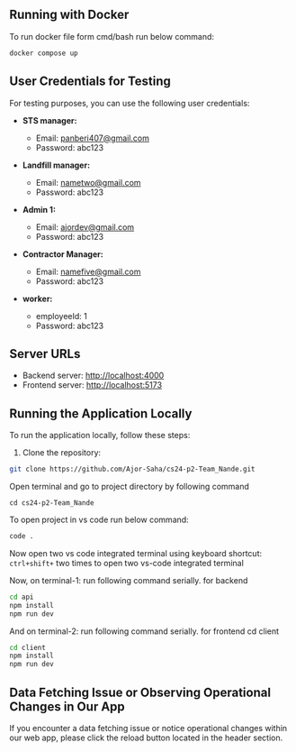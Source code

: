 ## Running with Docker

To run docker file form cmd/bash run below command:

```bash
docker compose up
```

## User Credentials for Testing

For testing purposes, you can use the following user credentials:

- **STS manager:**
  - Email: panberi407@gmail.com
  - Password: abc123

- **Landfill manager:**
  - Email: nametwo@gmail.com
  - Password: abc123

- **Admin 1:**
  - Email: ajordev@gmail.com
  - Password: abc123

- **Contractor Manager:**
  - Email: namefive@gmail.com
  - Password: abc123

- **worker:**
  - employeeId: 1
  - Password: abc123






## Server URLs

- Backend server: [http://localhost:4000](http://localhost:4000)
- Frontend server: [http://localhost:5173](http://localhost:5173)


## Running the Application Locally

To run the application locally, follow these steps:

1. Clone the repository:
```bash
git clone https://github.com/Ajor-Saha/cs24-p2-Team_Nande.git
```

Open terminal and go to project directory by following command

```
cd cs24-p2-Team_Nande
```

To open project in vs code  run below command:
```bash
code .
```

Now open two vs code integrated terminal using keyboard shortcut:
`ctrl+shift+`  two times to open two vs-code integrated terminal

Now, on terminal-1: run following command serially. for backend
```bash
cd api
npm install
npm run dev
```
And on terminal-2: run following command serially. for frontend
cd client

```bash
cd client
npm install  
npm run dev
```
## Data Fetching Issue or Observing Operational Changes in Our App

If you encounter a data fetching issue or notice operational changes within our web app, please click the reload button located in the header section.
